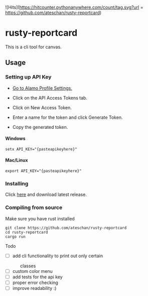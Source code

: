 ![Hits](https://hitcounter.pythonanywhere.com/count/tag.svg?url = https://github.com/ateschan/rusty-reportcard)

# rusty-reportcard
This is a cli tool for canvas.


## Usage

### Setting up API Key

- [Go to Alamo Profile Settings.](https://alamo.instructure.com/profile/settings)

- Click on the API Access Tokens tab.

- Click on New Access Token.

- Enter a name for the token and click Generate Token.

- Copy the generated token.

#### Windows
```
setx API_KEY="{pasteapikeyhere}"
```


#### Mac/Linux
```
export API_KEY="{pasteapikeyhere}"
```

### Installing
Click [here](https://github.com/ateschan/rusty-reportcard/releases) and download latest release.

### Compiling from source
Make sure you have rust installed
```
git clone https://github.com/ateschan/rusty-reportcard
cd rusty-reportcard
cargo run
```

Todo 
- [ ] add cli functionality to print out only certain <ul>classes</ul>
- [ ] custom color menu
- [ ] add tests for the api key
- [ ] proper error checking
- [ ] improve readability :)
